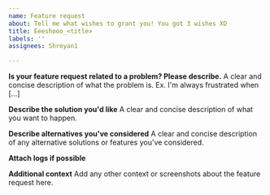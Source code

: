 ```yaml
---
name: Feature request
about: Tell me what wishes to grant you! You got 3 wishes XD
title: Eeeshooo_<title>
labels: ''
assignees: Shreyan1

---
```


**Is your feature request related to a problem? Please describe.**
A clear and concise description of what the problem is. Ex. I'm always frustrated when [...]

**Describe the solution you'd like**
A clear and concise description of what you want to happen.

**Describe alternatives you've considered**
A clear and concise description of any alternative solutions or features you've considered.

**Attach logs if possible**

**Additional context**
Add any other context or screenshots about the feature request here.
